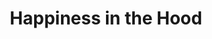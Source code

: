 ---
pid: VP4
title: Happiness in the Hood
location_transcription: Chelten and Germantown Ave
zipcode: '19124'
outside_phl: 
neighborhood: Juniata,Frankford,Feltonville
age: '21'
age_range: 20-29
instagram: 
image_file_name: VP_4.jpg
proposal_transcription: The pick is a strong symbol that describe soul in the Black
  community.
topic: Culture,Race Ethnicity
topic_summary: 0, 0
type: 
keywords_other: 
credit: Quue
image_labels: 
twitter: 
facebook: 
permalink: "/monuments/vp4/"
layout: item-page
---